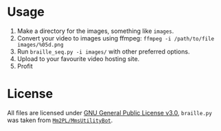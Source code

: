 # Usage

  1. Make a directory for the images, something like `images`.
  2. Convert your video to images using ffmpeg: `ffmpeg -i /path/to/file images/%05d.png`
  3. Run `braille_seq.py -i images/` with other preferred options.
  4. Upload to your favourite video hosting site.
  5. Profit


# License
All files are licensed under [GNU General Public License v3.0](./LICENSE), `braille.py` was taken from [`Mm2PL/MmsUtilityBot`](https://github.com/Mm2PL/MmsUtilityBot).

